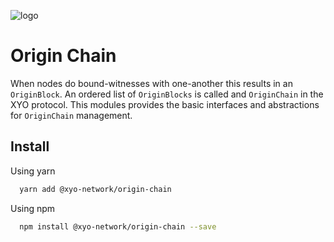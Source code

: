 [logo]: https://cdn.xy.company/img/brand/XY_Logo_GitHub.png

![logo]

# Origin Chain

When nodes do bound-witnesses with one-another this results in an `OriginBlock`. An ordered list of `OriginBlocks` is called and `OriginChain` in the XYO protocol.
This modules provides the basic interfaces and abstractions for `OriginChain` management.

## Install

Using yarn

```sh
  yarn add @xyo-network/origin-chain
```

Using npm

```sh
  npm install @xyo-network/origin-chain --save
```